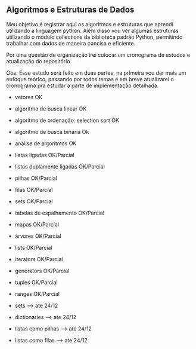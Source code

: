 ## Algoritmos e Estruturas de Dados

Meu objetivo é registrar aqui os algoritmos e estruturas que aprendi utilizando a linguagem python. Além disso vou ver algumas
estruturas utilizando o módulo collections da biblioteca padrão Python, permitindo trabalhar com dados de maneira concisa e eficiente.

Por uma questão de organização irei colocar um cronograma de estudos e atualização do repositório.

Obs: Esse estudo será feito em duas partes, na primeira 
vou dar mais um enfoque teórico, passando por todos temas e 
em breve atualizarei o cronograma pra estudar a parte de 
implementação detalhada. 

- vetores                                  OK
- algoritmo de busca linear                OK
- algoritmo de ordenação: selection sort   OK
- algoritmo de busca binária               Ok

- análise de algoritmos                    OK
- listas ligadas                           OK/Parcial
- listas duplamente ligadas                OK/Parcial
- pilhas                                   OK/Parcial
- filas                                    OK/Parcial
- sets                                     OK/Parcial
- tabelas de espalhamento                  OK/Parcial
- mapas                                    OK/Parcial
- árvores                                  OK/Parcial

- lists                                    OK/Parcial
- iterators                                OK/Parcial
- generators                               OK/Parcial
- tuples                                   OK/Parcial
- ranges                                   OK/Parcial
- sets                                     --> ate 24/12
- dictionaries                             --> ate 24/12
- listas como pilhas                       --> ate 24/12
- listas como filas                        --> ate 24/12 

